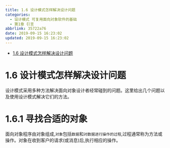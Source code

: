 ```yaml
---
title: 1.6 设计模式怎样解决设计问题
categories:
  - 设计模式 可复用面向对象软件的基础
  - 第1章 引言
abbrlink: 35722a76
date: 2019-09-15 16:23:02
updated: 2019-09-15 16:23:02
---
```

- [1.6 设计模式怎样解决设计问题](/blog/null/#1-6-设计模式怎样解决设计问题)

<!--more-->
<script src="/js/src/jquery.slim.min.js"></script>
<script>$(document).ready(function() {$(".post-body > p:nth-child(5) > br:nth-child(2)").hide();$(".post-body > p:nth-child(5) > br:nth-child(3)").hide();$(".post-body > ul:eq(0)").hide();});</script>

<!--end-->
# 1.6 设计模式怎样解决设计问题 #
设计模式采用多种方法解决面向对象设计者经常碰到的问题。这里给出几个问题以及使用设计模式解决它们的方法。
# 1.6.1 寻找合适的对象 #
面向对象程序由对象组成,`对象`包括`数据`和`对数据进行操作的过程`,过程通常称为方法或操作。对象在收到客户的请求(或消息)后,执行相应的操作。

